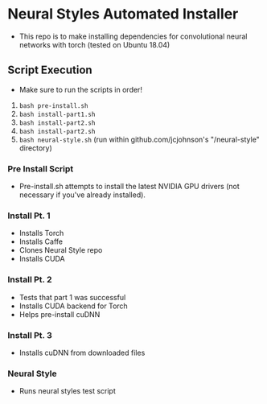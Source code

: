 # Neural Styles Automated Installer
- This repo is to make installing dependencies for convolutional neural networks with torch (tested on Ubuntu 18.04)

## Script Execution
- Make sure to run the scripts in order!
1. `bash pre-install.sh`
2. `bash install-part1.sh`
3. `bash install-part2.sh`
4. `bash install-part2.sh`
5. `bash neural-style.sh` (run within github.com/jcjohnson's "/neural-style" directory)

### Pre Install Script
- Pre-install.sh attempts to install the latest NVIDIA GPU drivers (not necessary if you've already installed).

### Install Pt. 1
- Installs Torch
- Installs Caffe
- Clones Neural Style repo
- Installs CUDA 

### Install Pt. 2
- Tests that part 1 was successful
- Installs CUDA backend for Torch
- Helps pre-install cuDNN

### Install Pt. 3
- Installs cuDNN from downloaded files

### Neural Style
- Runs neural styles test script

